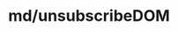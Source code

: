 ---
layout: default
title: md/unsubscribeDOM
permalink: /wss-guide/market-data/unsubscribe-dom
grand_parent: WebSocket Guide
parent: Realtime Market Data
---